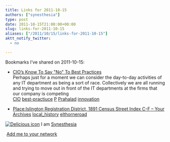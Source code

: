 ```yaml
---
title: Links for 2011-10-15
authors: ["synesthesia"]
type: post
date: 2011-10-15T21:00:00+00:00
slug: links-for-2011-10-15 
aliases: ["/2011/10/15/links-for-2011-10-15"]
aktt_notify_twitter:
  - no

---
```

Bookmarks I&#8217;ve shared on 2011-10-15:

  * [CIO&#8217;s Know To Say "No" To Best Practices][1]  
    Perhaps just for a moment we can consider the day-to-day activities of any IT department as being a sort of race. Collectively we are all running and trying to move out in front of the IT departments at the firms that our company is competing  
    [CIO][2] [best-practiuce][3] [P][4] [Prahalad][5] [innovation][6] 
  * [Place:Islington Registration District, 1891 Census Street Index C-F &#8211; Your Archives][7] 
    [local_history][8] [elthorneroad][9] </li> </ul> 
    
    <p class="deliciouslink">
      <a href="https://del.icio.us/synesthesia" title="See all my bookmarks on del.icio.us"><img src="https://www.synesthesia.co.uk/images/deliciousicon.jpg" alt="Delicious icon" /></a>&nbsp;I am <a href="https://del.icio.us/synesthesia" title="See all my bookmarks on del.icio.us">Synesthesia</a>
    </p>
    
    <p class="deliciouslink">
      <a href="https://del.icio.us/network?add=synesthesia" title="Add me to your del.icio.us network"><img src="https://www.synesthesia.co.uk/images/add.gif" alt="" /></a>&nbsp;<a href="https://del.icio.us/network?add=synesthesia" title="Add me to your del.icio.us network">Add me to your network</a>
    </p>

 [1]: https://www.theaccidentalsuccessfulcio.com/business-processes/cios-know-to-say-no-to-best-practices
 [2]: https://www.delicious.com/synesthesia/CIO
 [3]: https://www.delicious.com/synesthesia/best-practiuce
 [4]: https://www.delicious.com/synesthesia/P
 [5]: https://www.delicious.com/synesthesia/Prahalad
 [6]: https://www.delicious.com/synesthesia/innovation
 [7]: https://yourarchives.nationalarchives.gov.uk/index.php?title=Place:Islington_Registration_District,_1891_Census_Street_Index_C-F
 [8]: https://www.delicious.com/synesthesia/local_history
 [9]: https://www.delicious.com/synesthesia/elthorneroad